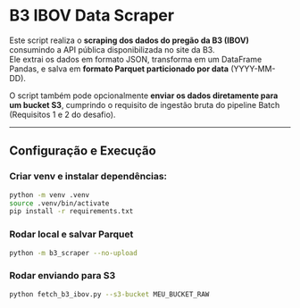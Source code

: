# B3 IBOV Data Scraper

Este script realiza o **scraping dos dados do pregão da B3 (IBOV)** consumindo a API pública disponibilizada no site da B3.  
Ele extrai os dados em formato JSON, transforma em um DataFrame Pandas, e salva em **formato Parquet particionado por data** (YYYY-MM-DD).  

O script também pode opcionalmente **enviar os dados diretamente para um bucket S3**, cumprindo o requisito de ingestão bruta do pipeline Batch (Requisitos 1 e 2 do desafio).

---

## Configuração e Execução

### Criar venv e instalar dependências:

```bash
python -m venv .venv
source .venv/bin/activate
pip install -r requirements.txt
```

### Rodar local e salvar Parquet

```bash
python -m b3_scraper --no-upload
```

### Rodar enviando para S3

```bash
python fetch_b3_ibov.py --s3-bucket MEU_BUCKET_RAW
```
